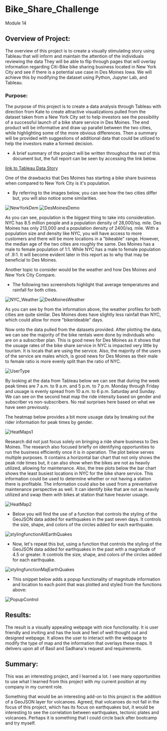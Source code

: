 # Bike_Share_Challenge
Module 14
## Overview of Project:

The overview of this project is to create a visually stimulating story using Tableau that will inform and maintain the attention of the individuals reviewing the data  They will be able to flip through pages that will overlay information regarding Citi-Bike bike sharing business located in New York City and see if there is a potential use case in Des Moines Iowa.  We will achieve this by modifying the dataset using Python, Jupyter Lab, and Tableau.

### Purpose:
The purpose of this project is to create a data analysis through Tableau with direction from Kate to create attractive visualizations pulled from the dataset taken from a New York City set to help investors see the possibility of a successful launch of a bike share service in Des Moines.  The end product will be informative and draw up parallel between the two cities, while highlighting some of the more obvious differences.  Then a summary will be provided with suggestions of additional data that could be utilized to help the investors make a formed decision.

* A brief summary of the project will be written throughout the rest of this document but, the full report can be seen by accessing the link below.

[link to Tableau Data Story](https://public.tableau.com/app/profile/chad.thompson/viz/BikeShareChallenge_16434053059240/RideShare?publish=yes)

One of the drawbacks that Des Moines has starting a bike share business when compared to New York City is it's population.

* By referring to the images below, you can see how the two cities differ but, you will also notice some similarities.

![NewYorkDem](Resources/NewYorkDem.png) 
![DesMoinesDemo](Resources/DesMoinesDemo.png)

As you can see, population is the biggest thing to take into consideration.  NYC has 8.5 million people and a population density of 28,000/sq. mile. Des Moines has only 213,000 and a population density of 2400/sq. mile.  With a population size and density like NYC, you will have access to more customers and there will be more locations in a "bikeable" range.  However, the median age of the two cities are roughly the same. Des Moines has a male to female population of 1:1.  While NYC has a male to female population of .9:1. It will become evident later in this report as to why that may be beneficial to Des Moines.

Another topic to consider would be the weather and how Des Moines and New York City Compare.

* The following two screenshots highlight that average temperatures and rainfall for both cities.

![NYC_Weather](Resources/NYC_Weather.png)
![DesMoinesWeather](Resources/DesMoinesWeather.png)

As you can see by from the information above, the weather profiles for both cities are quite similar.  Des Moines does have slightly less rainfall than NYC, which could allow for more "bikerideable" days.

Now onto the data pulled from the datasets provided.  After plotting the data, we can see the majority of the bike rentals were done by individuals who are on a subscriber plan.  This is good news for Des Moines as it shows that the usuage rates of the bike share service in NYC is impacted very little by tourism. It is locals that are using the service.  Also, the majority of the users of the service are males which, is good news for Des Moines as their male to female ratio is more evenly split than the ratio of NYC. 

![UserType](Resources/UserType.png)

By looking at the data from Tableau below we can see that during the week peak times are 7 a.m. to 9 a.m. and 5 p.m. to 7 p.m. Monday through Friday and usuage is evenly spread from 10 a.m. to 6 p.m. Saturday and Sunday.  We can see on the second heat map the ride intensity based on gender and subscriber vs non-subscribers. No real surprises here based on what we have seen previously.  

The heatmap below provides a bit more usuage data by breaking out the rider information for peak times by gender.  

![HeatMaps1](Resources/HeatMaps1.png)

Research did not just focus solely on bringing a ride share business to Des Moines.  The research also focused briefly on identifying opportunities to run the business efficiently once it is in operation.  The plot below serves multiple purposes.  It contains a horizontal bar chart that not only shows the peak ride times but, it can also show when the bikes are not as heavily utilized, allowing for maintenance. Also, the tree plots below the bar chart shows the least busiest locations in NYC for the bike share service. This information could be used to determine whether or not having a station there is profitable. The information could also be used from a preventative maintenance perspective as well. It can identify bike that are not as heavily utilized and swap them with bikes at station that have heavier usuage.

![HeatMap2](Resources/HeatMap2.png)

* Below you will find the use of a function that controls the styling of the GeoJSON data added for earthquakes in the past seven days. It controls the size, shape, and colors of the circles added for each earthquake.

![stylingfunctionAllEarthQuakes](Earthquake_Challenge/resources/stylingfunctionAllEarthQuakes.png)

* Now, let's repeat this but, using a function that controls the styling of the GeoJSON data added for earthquakes in the past with a magnitude of 4.5 or greater. It controls the size, shape, and colors of the circles added for each earthquake.

![stylingfunctionMajEarthQuakes](Earthquake_Challenge/resources/stylingfunctionMajEarthQuakes.png)

* This snippet below adds a popup functionality of magnitude information and location to each point that was plotted and styled from the functions above:

![PopupControl](Earthquake_Challenge/resources/PopupControl.png)

## Results:

The result is a visually appealing webpage with nice functionality.  It is user friendly and inviting and has the look and feel of well thought out and designed webpage.  It allows the user to interact with the webpage to modify the type of map and the information that overlays these maps.  It delivers upon all of Basil and Sadhana's request and requirements.

## Summary:
This was an interesting project, and I learned a lot.  I see many opportunities to use what I learned from this project with my current position at my company in my current role.

Something that would be an interesting add-on to this project is the addition of a GeoJSON layer for volcanoes.  Agreed, that volcanoes do not fall in the focus of this project, which has its focus on earthquakes but, it would be interesting to see the correlation between earthquakes, tectonic plates and volcanoes.  Perhaps it is something that I could circle back after bootcamp and try myself.
